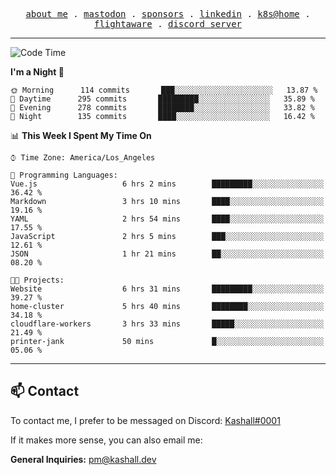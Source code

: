 <p align="center">
  <samp>
    <a href="https://jordanjones.org/">about me</a> .
    <a href="https://mastodon.social/@kashall">mastodon</a> .
    <a href="https://github.com/sponsors/kashalls">sponsors</a> .
    <a href="https://linkedin.com/in/jordpjones">linkedin</a> .
    <a href="https://github.com/kashalls/home-cluster">k8s@home</a> .
    <a href="https://flightaware.com/adsb/stats/user/kashalls">flightaware</a> .
    <a href="https://discord.gg/ctgrp8k">discord server</a>
  </samp>
</p>

---

<!--START_SECTION:waka-->
![Code Time](http://img.shields.io/badge/Code%20Time-1%2C252%20hrs%2017%20mins-blue)

**I'm a Night 🦉** 

```text
🌞 Morning      114 commits       ███░░░░░░░░░░░░░░░░░░░░░░   13.87 % 
🌆 Daytime      295 commits       █████████░░░░░░░░░░░░░░░░   35.89 % 
🌃 Evening      278 commits       ████████░░░░░░░░░░░░░░░░░   33.82 % 
🌙 Night        135 commits       ████░░░░░░░░░░░░░░░░░░░░░   16.42 % 

```


📊 **This Week I Spent My Time On** 

```text
⌚︎ Time Zone: America/Los_Angeles

💬 Programming Languages: 
Vue.js                   6 hrs 2 mins        █████████░░░░░░░░░░░░░░░░   36.42 % 
Markdown                 3 hrs 10 mins       ████░░░░░░░░░░░░░░░░░░░░░   19.16 % 
YAML                     2 hrs 54 mins       ████░░░░░░░░░░░░░░░░░░░░░   17.55 % 
JavaScript               2 hrs 5 mins        ███░░░░░░░░░░░░░░░░░░░░░░   12.61 % 
JSON                     1 hr 21 mins        ██░░░░░░░░░░░░░░░░░░░░░░░   08.20 % 

🐱‍💻 Projects: 
Website                  6 hrs 31 mins       █████████░░░░░░░░░░░░░░░░   39.27 % 
home-cluster             5 hrs 40 mins       ████████░░░░░░░░░░░░░░░░░   34.18 % 
cloudflare-workers       3 hrs 33 mins       █████░░░░░░░░░░░░░░░░░░░░   21.49 % 
printer-jank             50 mins             █░░░░░░░░░░░░░░░░░░░░░░░░   05.06 % 

```


<!--END_SECTION:waka-->

---

## 📫 Contact

To contact me, I prefer to be messaged on Discord:  [Kashall#0001](https://discord.com/users/201077739589992448)

If it makes more sense, you can also email me:

**General Inquiries:** pm@kashall.dev  
